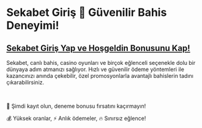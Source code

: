 # Sekabet Giriş 🎲 Güvenilir Bahis Deneyimi!

## [Sekabet Giriş Yap ve Hoşgeldin Bonusunu Kap!](https://winzhub.org/?utm_source=sekabet&utm_medium=referral)

Sekabet, canlı bahis, casino oyunları ve birçok eğlenceli seçenekle dolu bir dünyaya adım atmanızı sağlıyor. Hızlı ve güvenilir ödeme yöntemleri ile kazancınızı anında çekebilir, özel promosyonlarla avantajlı bahislerin tadını çıkarabilirsiniz. 

<br>

🎁 Şimdi kayıt olun, deneme bonusu fırsatını kaçırmayın!

💰 Yüksek oranlar, ⚡ Anlık ödemeler, 🔥 Sınırsız eğlence!

